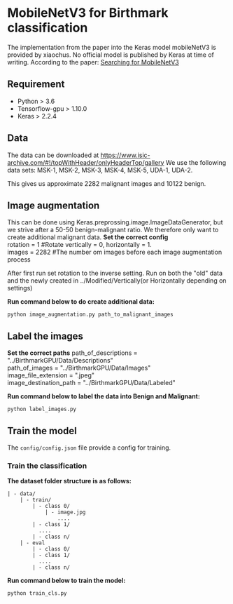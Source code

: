 # MobileNetV3 for Birthmark classification
The implementation from the paper into the Keras model mobileNetV3 is provided by xiaochus. No official model is published by Keras at time of writing.
According to the paper: [Searching for MobileNetV3](https://arxiv.org/abs/1905.02244?context=cs)

## Requirement
- Python > 3.6
- Tensorflow-gpu > 1.10.0  
- Keras > 2.2.4

## Data
The data can be downloaded at https://www.isic-archive.com/#!/topWithHeader/onlyHeaderTop/gallery
We use the following data sets: MSK-1, MSK-2, MSK-3, MSK-4, MSK-5, UDA-1, UDA-2.

This gives us approximate 2282 malignant images and 10122 benign.

## Image augmentation
This can be done using Keras.preprossing.image.ImageDataGenerator, but we strive after a 50-50 benign-malignant ratio. We therefore only want to create additional malignant data.
**Set the correct config**<br/>
rotation = 1 #Rotate vertically = 0, horizontally = 1. <br/>
images = 2282 #The number om images before each image augmentation process<br/>

After first run set rotation to the inverse setting. Run on both the "old" data and the newly created in ../Modified/Vertically(or Horizontally depending on settings)

**Run command below to do create additional data:**

```
python image_augmentation.py path_to_malignant_images
```


## Label the images

**Set the correct paths**
path_of_descriptions = "../BirthmarkGPU/Data/Descriptions" <br/>
path_of_images = "../BirthmarkGPU/Data/Images" <br/>
image_file_extension = ".jpeg" <br/>
image_destination_path = "../BirthmarkGPU/Data/Labeled" <br/>

**Run command below to label the data into Benign and Malignant:**

```
python label_images.py
```


## Train the model

 The ```config/config.json``` file provide a config for training.

### Train the classification

**The dataset folder structure is as follows:**

	| - data/
		| - train/
	  		| - class 0/
				| - image.jpg
					....
			| - class 1/
			  ....
			| - class n/
		| - eval
	  		| - class 0/
			| - class 1/
			  ....
			| - class n/

**Run command below to train the model:**

```
python train_cls.py
```

